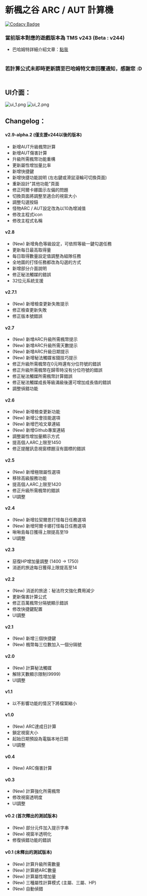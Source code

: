新楓之谷 ARC / AUT 計算機
=====

[![Codacy Badge](https://api.codacy.com/project/badge/Grade/020d720a719a400082f1ef7b1d1aa39e)](https://www.codacy.com/app/WhatTheBlock/MapleStory-ARC-Calculator?utm_source=github.com&amp;utm_medium=referral&amp;utm_content=WhatTheBlock/MapleStory-ARC-Calculator&amp;utm_campaign=Badge_Grade)

### 當前版本對應的遊戲版本為 TMS v243 (Beta : v244)

- 巴哈姆特詳細介紹文章：[點我](https://forum.gamer.com.tw/C.php?bsn=7650&snA=1000541) <br><br>

### 若計算公式未即時更新請至巴哈姆特文章回覆通知，感謝您 :D <br><br>

UI介面：
----
![ui_1.png](/ui_1.png)
![ui_2.png](/ui_2.png)

Changelog：
----

#### v2.9-alpha.2 (僅支援v244以後的版本)
- 新增AUT升級楓幣計算
- 新增AUT傷害計算
- 升級所需楓幣功能重構
- 更新屬性增加量比率
- 新增快捷鍵 
- 新增快捷功能說明 (左右鍵或滑鼠滾輪可切換頁面)
- 重新設計"其他功能"頁面
- 修正阿爾卡娜圖示左偏的問題
- 切換頁面將調整至適合的視窗大小
- 調整勾選按鈕
- 怪物ARC / AUT設定改為以10為增減值
- 修改主程式icon
- 修改主程式名稱

#### v2.8
- (New) 新增角色等級設定，可依照等級一鍵勾選任務
- 更新每日最高取得量
- 每日取得數量設定值調整為組隊任務
- 全地圖的打怪任務都改為勾選的方式
- 新增部分介面說明
- 修正秘法觸媒的錯誤
- 32位元系統支援

#### v2.7.1
- (New) 新增檢查更新失敗提示
- 修正檢查更新失敗
- 修正版本號錯誤

#### v2.7
- (New) 新增ARC升級所需楓幣提示
- (New) 新增ARC升級所需天數提示
- (New) 新增ARC升級日期提示
- (New) 新增秘法觸媒省錢技巧提示
- 修正升級所需楓幣在0元時還有分位符號的錯誤
- 修正升級所需楓幣在歸零時沒有分位符號的錯誤
- 修正秘法觸媒所需楓幣計算錯誤
- 修正秘法觸媒成長等級滿級後還可增加成長值的錯誤
- 調整偵錯功能

#### v2.6
- (New) 新增檢查更新功能
- (New) 新增公會技能選項
- (New) 新增巴哈文章連結
- (New) 新增Github專案連結
- 調整屬性增加量顯示方式
- 提高個人ARC上限至1450
- 修正提醒訊息視窗標題沒有圖標的錯誤

#### v2.5
- (New) 新增極限屬性選項
- 移除高級服務功能
- 提高個人ARC上限至1420
- 修正升級所需楓幣的錯誤
- UI調整

#### v2.4
- (New) 新增拉契爾恩打怪每日任務選項
- (New) 新增阿爾卡娜打怪每日任務選項
- 啾啾島每日獲得上限提高至19
- UI調整

#### v2.3
- 惡復HP增加量調整 (1400 → 1750)
- 消逝的旅途每日獲得上限提高至14

#### v2.2
- (New) 消逝的旅途：秘法符文強化費用減少
- 更新傷害計算公式
- 修正百萬楓幣分隔號顯示錯誤
- 修改快捷鍵配置
- UI調整

#### v2.1
- (New) 新增三個快捷鍵
- (New) 楓幣每三位數加入一個分隔號

#### v2.0
- (New) 計算秘法觸媒
- 解除天數顯示限制(9999)
- UI調整


#### v1.1
- 以不影響功能的情況下將檔案縮小

#### v1.0
- (New) ARC達成日計算
- 鎖定視窗大小
- 起始日期預設為電腦本地日期
- UI調整

#### v0.4
- (New) ARC傷害計算

#### v0.3
- (New) 計算強化所需楓幣
- 修改視窗透明度
- UI調整

#### v0.2 (首次釋出的測試版本)
- (New) 部分元件加入提示字串
- (New) 視窗半透明化
- 修復偵錯功能的錯誤

#### v0.1 (未釋出的測試版本)
- (New) 計算升級所需數量
- (New) 計算總ARC數量
- (New) 計算屬性增加量
- (New) 三種屬性計算模式 (主屬、三屬、HP)
- (New) 自動偵錯
